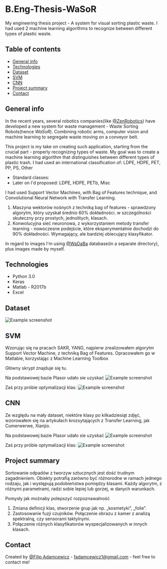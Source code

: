 # B.Eng-Thesis-WaSoR
My engineering thesis project - A system for visual sorting plastic waste. I had used 2 machine learning algorithms to recognize between different types of plastic waste.

## Table of contents
* [General info](#general-info)
* [Technologies](#technologies)
* [Dataset](#dataset)
* [SVM](#svm)
* [CNN](#cnn)
* [Project summary](#project-summary)
* [Contact](#contact)

## General info
In the recent years, several robotics companies(like [@ZenRobotics](https://zenrobotics.com)) have developed a new system for waste management - Waste Sorting Robots(hence *WaSoR*). Combining robotic arms, computer vision and machine learning to segregate waste moving on a conveyor belt. 

This project is my take on creating such application, starting from the crucial part - properly recognizing types of waste. My goal was to create a machine learning algorithm that distinguishes between different types of plastic trash.
I had used an international classification of:
LDPE, HDPE, PET, PP, PS, Other 


- Standard classes: 
- Later on I'd proposed: LDPE, HDPE, PETb, Misc

I had used Support Vector Machines, with Bag of Features technique, and Convolutional Neural Network with Transfer Learning.

1. Maszyna wektorów nośnych z techniką bag of features - sprawdzony algorytm, który
uzyskał średnio 60% dokładności. w szczególności skuteczny przy prostych, jednolitych, klasach.
2. Konwolucyjna sieć neuronowa, z wykorzystaniem metody transfer learning - nowoczesne podejście, które eksperymentalnie dochodzi do 90% dokładności. Wymagający, ale bardziej obiecujący klasyfikator.



In regard to images I'm using [@WaDaBa](http://wadaba.pcz.pl/#home) database(in a separate directory), plus images made by myself.


## Technologies
* Python 3.0
* Keras
* Matlab - R2017b
* Excel

## Dataset

![Example screenshot](./img/screenshot.png)

## SVM
Wzorując się na pracach SAKR, YANG, najpierw zrealizowałem algorytm Support Vector Machine, z techniką Bag of Features. Opracowałem go w Matlabie, korzystając z Machine Learning Toolbox

Główny skrypt znajduje się tu.

Na podstawowej bazie Plasor udało sie uzyskać
![Example screenshot](./img/screenshot.png)

Zaś przy próbie optymalizacji klas:
![Example screenshot](./img/screenshot.png)

## CNN
Ze względu na mały dataset, niektóre klasy po kilkadziesiąt zdjęć, wzorowałem się na artykułach krozsytających z Transfer Learning, jak Cumerwerwe, Xianjio. 

Na podstawowej bazie Plasor udało sie uzyskać
![Example screenshot](./img/screenshot.png)

Zaś przy próbie optymalizacji klas:
![Example screenshot](./img/screenshot.png)

## Project summary
Sortowanie odpadów z tworzyw sztucznych jest dość trudnym zagadnieniem. Obiekty potrafią zarówno być różnorodne w ramach jednego rodzaju, jak i występują podobieństwa pomiędzy klasami. Każdy algorytm, z różnymi parametrami, radzi sobie lepiej lub gorzej, w danych warunkach.

Pomysły jak możnaby polepszyć rozpoznawalność
1. Zmiana definicji klas, stworzenie grup jak np. „kosmetyki”, „folie”.
2. Zastosowanie fuzji czujników. Połączenie obrazu z kamer z analizą spektralną, czy
sensorami taktylnymi.
3. Połączenie różnych klasyfikatorów wyspecjalizowanych w innych klasach.


## Contact
Created by [@Filip Adamcewicz](https://www.linkedin.com/in/filippo011235/) - fadamcewicz1@gmail.com - feel free to contact me! 
